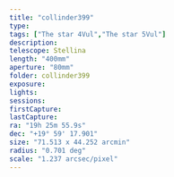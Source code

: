 ```yaml
---
title: "collinder399"
type:
tags: ["The star 4Vul","The star 5Vul"]
description:
telescope: Stellina
length: "400mm"
aperture: "80mm"
folder: collinder399
exposure: 
lights: 
sessions: 
firstCapture: 
lastCapture:
ra: "19h 25m 55.9s"
dec: "+19° 59' 17.901"
size: "71.513 x 44.252 arcmin"
radius: "0.701 deg"
scale: "1.237 arcsec/pixel"
---
```


